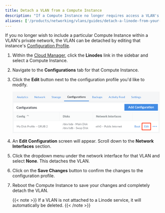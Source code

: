 ```yaml
---
title: Detach a VLAN from a Compute Instance
description: "If a Compute Instance no longer requires access a VLAN's private network, the VLAN can be detached by editing the Configuration Profile."
aliases: ['/products/networking/vlans/guides/detach-a-linode-from-your-vlan/']
---
```


If you no longer wish to include a particular Compute Instance within a VLAN's private network, the VLAN can be detached by editing that instance's [Configuration Profile](/docs/products/compute/compute-instances/guides/configuration-profiles/#edit-a-configuration-profile).

1. Within the [Cloud Manager](https://www.cloud.linode.com), click the **Linodes** link in the sidebar and select a Compute Instance.

1. Navigate to the **Configurations** tab for that Compute Instance.

1. Click the **Edit** button next to the configuration profile you'd like to modify.

    ![Edit configuration profile](edit-button-for-configuration-profile.png)

1. An **Edit Configuration** screen will appear. Scroll down to the **Network Interfaces** section.

1. Click the dropdown menu under the network interface for that VLAN and select **None**. This detaches the VLAN.

1. Click on the **Save Changes** button to confirm the changes to the configuration profile.

1. Reboot the Compute Instance to save your changes and completely detach the VLAN.

    {{< note >}}
    If a VLAN is not attached to a Linode service, it will automatically be deleted.
    {{< /note >}}